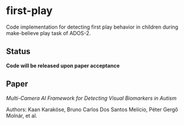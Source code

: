 # first-play
Code implementation for detecting first play behavior in children during make-believe play task of ADOS-2.

## Status
**Code will be released upon paper acceptance**

## Paper
*Multi-Camera AI Framework for Detecting Visual Biomarkers in Autism*

Authors: Kaan Karaköse, Bruno Carlos Dos Santos Melício, Péter Gergő Molnár, et al.
